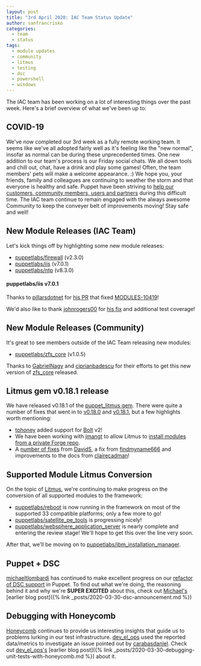 ```yaml
---
layout: post
title: "3rd April 2020: IAC Team Status Update"
author: sanfrancrisko
categories:
  - team
  - status
tags:
  - module updates
  - community
  - litmus
  - testing
  - dsc
  - powershell
  - windows
---
```

The IAC team has been working on a lot of interesting things over the past week.
Here's a brief overview of what we've been up to:

## COVID-19
We've now completed our 3rd week as a fully remote working team.
It seems like we've all adopted fairly well as it's feeling like the "new normal", insofar as normal can be during these unprecedented times.
One new addition to our team's process is our Friday social chats.
We all down tools and chill out, chat, have a drink and play some games!
Often, the team members' pets will make a welcome appearance. :)
We hope you, your friends, family and colleagues are continuing to weather the storm and that everyone is healthy and safe.
Puppet have been striving to [help our customers, community members, users and partners][puppet-cv-19] during this difficult time.
The IAC team continue to remain engaged with the always awesome Community to keep the conveyer belt of improvements moving!
Stay safe and well!

## New Module Releases (IAC Team)
Let's kick things off by highlighting some new module releases:
- [puppetlabs/firewall](https://forge.puppet.com/puppetlabs/firewall) (v2.3.0)
- [puppetlabs/iis](https://forge.puppet.com/puppetlabs/iis) (v7.0.1)
- [puppetlabs/ntp](https://forge.puppet.com/puppetlabs/ntp) (v8.3.0)

#### puppetlabs/iis v7.0.1
Thanks to [pillarsdotnet][pillarsdotnet] for [his PR][pillarsdotnet-pr] that fixed [MODULES-10419][MODULES-10419]!

We'd also like to thank [johnrogers00][johnrogers00] for [his fix][johnrogers00-pr] and additional test coverage!

## New Module Releases (Community)
It's great to see members outside of the IAC Team releasing new modules:
- [puppetlabs/zfs_core](https://forge.puppet.com/puppetlabs/zfs_core) (v1.0.5)

Thanks to [GabrielNagy][GabrielNagy] and [ciprianbadescu][ciprianbadescu] for their efforts to get this new version of [zfs_core](https://forge.puppet.com/puppetlabs/zfs_core) released.

## Litmus gem v0.18.1 release
We have released v0.18.1 of the [puppet_litmus gem][litmus-gem-home].
There were quite a number of fixes that went in to [v0.18.0][litmus-v-0-18-0-cl] and [v0.18.1][litmus-v-0-18-1-cl], but a few highlights worth mentioning:
- [tphoney][tp] added support for [Bolt][bolt] v2!
- We have been working with [jmangt][jmangt] to allow Litmus to [install modules from a private Forge repo][litmus-pr-260].
- A [number of fixes][fixes-0-18-0] from [DavidS][david], a fix from [findmyname666][findmyname666] and improvements to the docs from [clairecadman][claire]!

## Supported Module Litmus Conversion
On the topic of [Litmus][litmus-gem-home], we're continuing to make progress on the conversion of all supported modules to the framework:
- [puppetlabs/reboot][puppetlabs/reboot] is now running in the framework on most of the supported 33 compatible platforms; only a few more to go!
- [puppetlabs/satellite_pe_tools][puppetlabs/satellite_pe_tools] is progressing nicely!
- [puppetlabs/websphere_application_server][websphere_application_server] is nearly complete and entering the review stage! We'll hope to get this over the line very soon.

After that, we'll be moving on to [puppetlabs/ibm_installation_manager][puppetlabs/ibm_installation_manager].

## Puppet + DSC
[michaeltlombardi][michael] has continued to make excellent progress on our [refactor of DSC support][iac-41] in Puppet.
To find out what we're doing, the reasoning behind it and why we're **SUPER EXCITED** about this, check out [Michael's][michael] [earlier blog post]({% link _posts/2020-03-30-dsc-announcement.md %})

## Debugging with Honeycomb
[Honeycomb][honeycomb] continues to provide us interesting insights that guide us to problems lurking in our test infrastructure.
[dev_el_ops][david] used the reported data/metrics to investigate an issue pointed out by [carabasdaniel][danny].
Check out [dev_el_ops's][david] [earlier blog post]({% link _posts/2020-03-30-debugging-unit-tests-with-honeycomb.md %}) about it.

[ciprianbadescu]:												https://github.com/ciprianbadescu
[GabrielNagy]:													https://github.com/GabrielNagy
[websphere_application_server]:					https://forge.puppet.com/puppetlabs/websphere_application_server
[puppetlabs/satellite_pe_tools]:				https://forge.puppet.com/puppetlabs/satellite_pe_tools
[danny]:																https://github.com/carabasdaniel
[honeycomb]:														https://honeycomb.io/
[iac-41]:       												https://tickets.puppetlabs.com/browse/IAC-41
[michael]:															https://github.com/michaeltlombardi
[puppetlabs/ibm_installation_manager]:	https://forge.puppet.com/puppetlabs/ibm_installation_manager
[puppetlabs/reboot]:										https://forge.puppet.com/puppetlabs/reboot
[MODULES-10419]:												https://tickets.puppetlabs.com/browse/MODULES-10419
[pillarsdotnet-pr]:											https://github.com/puppetlabs/puppetlabs-iis/pull/254
[pillarsdotnet]:												https://github.com/pillarsdotnet
[johnrogers00-pr]:											https://github.com/puppetlabs/puppetlabs-iis/pull/272
[johnrogers00]:													https://github.com/johnrogers00
[claire]:																https://github.com/clairecadman
[findmyname666]:												https://github.com/findmyname666
[litmus-pr-260]: 												https://github.com/puppetlabs/puppet_litmus/pull/260
[bolt]:																	https://github.com/puppetlabs/bolt
[fixes-0-18-0]:													https://github.com/puppetlabs/puppet_litmus/blob/master/CHANGELOG.md#fixed-1
[david]:																https://github.com/DavidS					
[tp]:																		https://github.com/tphoney
[jmangt]:																https://github.com/jmangt
[litmus-v-0-18-1-cl]:										https://github.com/puppetlabs/puppet_litmus/blob/master/CHANGELOG.md#0181-2020-04-02
[litmus-v-0-18-0-cl]:										https://github.com/puppetlabs/puppet_litmus/blob/master/CHANGELOG.md#v0180-2020-03-31
[litmus-gem-home]:											https://github.com/puppetlabs/puppet_litmus
[puppet-cv-19]:													https://puppet.com/blog/covid-19-a-note-for-our-community/